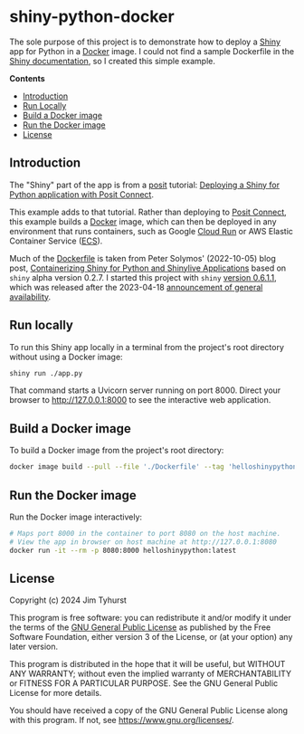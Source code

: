 # shiny-python-docker

The sole purpose of this project is to demonstrate how to deploy a [Shiny](https://shiny.posit.co/) app for Python in a [Docker](https://www.docker.com/) image. I could not find a sample Dockerfile in the [Shiny documentation](https://shiny.posit.co/py/docs/overview.html), so I created this simple example.

**Contents**

- [Introduction](#introduction)
- [Run Locally](#run-locally)
- [Build a Docker image](#build-a-docker-image)
- [Run the Docker image](#run-the-docker-image)
- [License](#license)

## Introduction

The "Shiny" part of the app is from a [posit](https://posit.co/) tutorial:
[Deploying a Shiny for Python application with Posit Connect](https://posit.co/blog/deploying-a-shiny-for-python-application-with-posit-connect/).

This example adds to that tutorial. Rather than deploying to
[Posit Connect](https://posit.co/products/enterprise/connect/),
this example builds a [Docker](https://www.docker.com/) image,
which can then be deployed in any environment that runs containers,
such as Google [Cloud Run](https://cloud.google.com/run) or
AWS Elastic Container Service ([ECS](https://aws.amazon.com/ecs/)).

Much of the [Dockerfile](./Dockerfile) is taken from Peter Solymos' (2022-10-05) blog post, [Containerizing Shiny for Python and Shinylive Applications](https://hosting.analythium.io/containerizing-shiny-for-python-and-shinylive-applications/) based on `shiny` alpha version 0.2.7. I started this project with `shiny` [version 0.6.1.1](https://pypi.org/project/shiny/), which was released after the 2023-04-18 [announcement of general availability](https://shiny.posit.co/blog/posts/shiny-python-general-availability/).

## Run locally

To run this Shiny app locally in a terminal from the project's root directory
without using a Docker image:

```bash
shiny run ./app.py
```

That command starts a Uvicorn server running on port 8000.
Direct your browser to http://127.0.0.1:8000 to see the interactive web application.

## Build a Docker image

To build a Docker image from the project's root directory:

```bash
docker image build --pull --file './Dockerfile' --tag 'helloshinypython:latest' .
```

## Run the Docker image

Run the Docker image interactively:

```bash
# Maps port 8000 in the container to port 8080 on the host machine.
# View the app in browser on host machine at http://127.0.0.1:8080
docker run -it --rm -p 8080:8000 helloshinypython:latest
```

## License

Copyright (c) 2024 Jim Tyhurst

This program is free software: you can redistribute it and/or modify
it under the terms of the
[GNU General Public License](https://www.gnu.org/licenses/)
as published by the Free Software Foundation, either version 3 of the License,
or (at your option) any later version.

This program is distributed in the hope that it will be useful,
but WITHOUT ANY WARRANTY; without even the implied warranty of
MERCHANTABILITY or FITNESS FOR A PARTICULAR PURPOSE. See the
GNU General Public License for more details.

You should have received a copy of the GNU General Public License
along with this program. If not, see <https://www.gnu.org/licenses/>.
